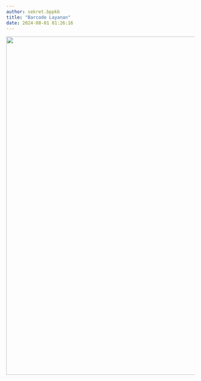 ```yaml
---
author: sekret.bppkb
title: "Barcode Layanan"
date: 2024-08-01 01:26:16
---
```

<p><img src="/images/nz9zJ7nG9CYWmE2yjXWk.png" alt="" width="640" height="905" style="display: block; margin-left: auto; margin-right: auto;" /></p>

